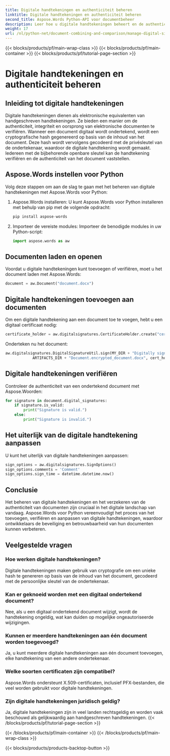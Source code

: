 ```yaml
---
title: Digitale handtekeningen en authenticiteit beheren
linktitle: Digitale handtekeningen en authenticiteit beheren
second_title: Aspose.Words Python-API voor documentbeheer
description: Leer hoe u digitale handtekeningen beheert en de authenticiteit van documenten waarborgt met Aspose.Words voor Python. Stapsgewijze handleiding met broncode.
weight: 17
url: /nl/python-net/document-combining-and-comparison/manage-digital-signatures/
---
```


{{< blocks/products/pf/main-wrap-class >}}
{{< blocks/products/pf/main-container >}}
{{< blocks/products/pf/tutorial-page-section >}}

# Digitale handtekeningen en authenticiteit beheren

## Inleiding tot digitale handtekeningen

Digitale handtekeningen dienen als elektronische equivalenten van handgeschreven handtekeningen. Ze bieden een manier om de authenticiteit, integriteit en oorsprong van elektronische documenten te verifiëren. Wanneer een document digitaal wordt ondertekend, wordt een cryptografische hash gegenereerd op basis van de inhoud van het document. Deze hash wordt vervolgens gecodeerd met de privésleutel van de ondertekenaar, waardoor de digitale handtekening wordt gemaakt. Iedereen met de bijbehorende openbare sleutel kan de handtekening verifiëren en de authenticiteit van het document vaststellen.

## Aspose.Words instellen voor Python

Volg deze stappen om aan de slag te gaan met het beheren van digitale handtekeningen met Aspose.Words voor Python:

1. Aspose.Words installeren: U kunt Aspose.Words voor Python installeren met behulp van pip met de volgende opdracht:
   
   ```python
   pip install aspose-words
   ```

2. Importeer de vereiste modules: Importeer de benodigde modules in uw Python-script:
   
   ```python
   import aspose.words as aw
   ```

## Documenten laden en openen

Voordat u digitale handtekeningen kunt toevoegen of verifiëren, moet u het document laden met Aspose.Words:

```python
document = aw.Document("document.docx")
```

## Digitale handtekeningen toevoegen aan documenten

Om een digitale handtekening aan een document toe te voegen, hebt u een digitaal certificaat nodig:

```python
certificate_holder = aw.digitalsignatures.CertificateHolder.create("certificate.pfx", "password")
```

Onderteken nu het document:

```python
aw.digitalsignatures.DigitalSignatureUtil.sign(MY_DIR + "Digitally signed.docx",
            ARTIFACTS_DIR + "Document.encrypted_document.docx", cert_holder, sign_options)
```

## Digitale handtekeningen verifiëren

Controleer de authenticiteit van een ondertekend document met Aspose.Woorden:

```python
for signature in document.digital_signatures:
    if signature.is_valid:
        print("Signature is valid.")
    else:
        print("Signature is invalid.")
```

## Het uiterlijk van de digitale handtekening aanpassen

U kunt het uiterlijk van digitale handtekeningen aanpassen:

```python
sign_options = aw.digitalsignatures.SignOptions()
sign_options.comments = 'Comment'
sign_options.sign_time = datetime.datetime.now()
```

## Conclusie

Het beheren van digitale handtekeningen en het verzekeren van de authenticiteit van documenten zijn cruciaal in het digitale landschap van vandaag. Aspose.Words voor Python vereenvoudigt het proces van het toevoegen, verifiëren en aanpassen van digitale handtekeningen, waardoor ontwikkelaars de beveiliging en betrouwbaarheid van hun documenten kunnen verbeteren.

## Veelgestelde vragen

### Hoe werken digitale handtekeningen?

Digitale handtekeningen maken gebruik van cryptografie om een unieke hash te genereren op basis van de inhoud van het document, gecodeerd met de persoonlijke sleutel van de ondertekenaar.

### Kan er geknoeid worden met een digitaal ondertekend document?

Nee, als u een digitaal ondertekend document wijzigt, wordt de handtekening ongeldig, wat kan duiden op mogelijke ongeautoriseerde wijzigingen.

### Kunnen er meerdere handtekeningen aan één document worden toegevoegd?

Ja, u kunt meerdere digitale handtekeningen aan één document toevoegen, elke handtekening van een andere ondertekenaar.

### Welke soorten certificaten zijn compatibel?

Aspose.Words ondersteunt X.509-certificaten, inclusief PFX-bestanden, die veel worden gebruikt voor digitale handtekeningen.

### Zijn digitale handtekeningen juridisch geldig?

Ja, digitale handtekeningen zijn in veel landen rechtsgeldig en worden vaak beschouwd als gelijkwaardig aan handgeschreven handtekeningen.
{{< /blocks/products/pf/tutorial-page-section >}}

{{< /blocks/products/pf/main-container >}}
{{< /blocks/products/pf/main-wrap-class >}}

{{< blocks/products/products-backtop-button >}}
